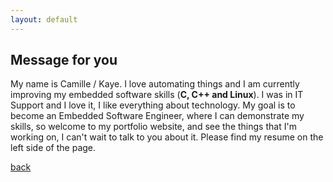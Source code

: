 ```yaml
---
layout: default
---
```


## Message for you

My name is Camille / Kaye. I love automating things and I am currently improving my embedded software skills (**C, C++ and Linux**). I was in IT Support and I love it, I like everything about technology. My goal is to become an Embedded Software Engineer, where I can demonstrate my skills, so welcome to my portfolio website, and see the things that I'm working on, I can't wait to talk to you about it. Please find my resume on the left side of the page.

[back](./)
